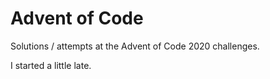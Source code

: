 # Advent of Code

Solutions / attempts at the Advent of Code 2020 challenges.

I started a little late.
